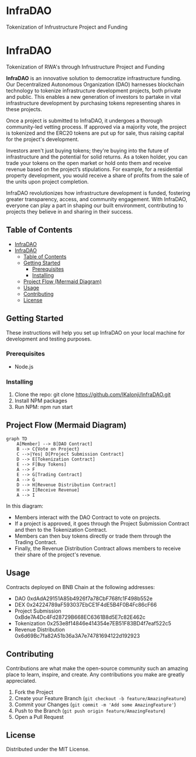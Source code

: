 # InfraDAO
Tokenization of Infrustructure Project and Funding

# InfraDAO
Tokenization of RWA's through Infrustructure Project and Funding

**InfraDAO** is an innovative solution to democratize infrastructure funding. Our Decentralized Autonomous Organization (DAO) harnesses blockchain technology to tokenize infrastructure development projects, both private and public. This enables a new generation of investors to partake in vital infrastructure development by purchasing tokens representing shares in these projects.

Once a project is submitted to InfraDAO, it undergoes a thorough community-led vetting process. If approved via a majority vote, the project is tokenized and the ERC20 tokens are put up for sale, thus raising capital for the project's development.

Investors aren't just buying tokens; they're buying into the future of infrastructure and the potential for solid returns. As a token holder, you can trade your tokens on the open market or hold onto them and receive revenue based on the project’s stipulations. For example, for a residential property development, you would receive a share of profits from the sale of the units upon project completion.

InfraDAO revolutionizes how infrastructure development is funded, fostering greater transparency, access, and community engagement. With InfraDAO, everyone can play a part in shaping our built environment, contributing to projects they believe in and sharing in their success.

## Table of Contents

- [InfraDAO](#infradao)
- [InfraDAO](#infradao-1)
  - [Table of Contents](#table-of-contents)
  - [Getting Started](#getting-started)
    - [Prerequisites](#prerequisites)
    - [Installing](#installing)
  - [Project Flow (Mermaid Diagram)](#project-flow-mermaid-diagram)
  - [Usage](#usage)
  - [Contributing](#contributing)
  - [License](#license)

## Getting Started

These instructions will help you set up InfraDAO on your local machine for development and testing purposes.

### Prerequisites

- Node.js

### Installing

1. Clone the repo: git clone https://github.com/IKalonji/InfraDAO.git
2. Install NPM packages
3. Run NPM: npm run start

## Project Flow (Mermaid Diagram)

```mermaid
graph TD
    A[Member] --> B[DAO Contract]
    B --> C{Vote on Project}
    C -->|Yes| D[Project Submission Contract]
    D --> E[Tokenization Contract]
    E --> F[Buy Tokens]
    A --> F
    E --> G[Trading Contract]
    A --> G
    D --> H[Revenue Distribution Contract]
    H --> I[Receive Revenue]
    A --> I
```

In this diagram:

* Members interact with the DAO Contract to vote on projects.
* If a project is approved, it goes through the Project Submission Contract and then to the Tokenization Contract.
* Members can then buy tokens directly or trade them through the Trading Contract.
* Finally, the Revenue Distribution Contract allows members to receive their share of the project's revenue.

## Usage

Contracts deployed on BNB Chain at the following addresses:

- DAO 0xdAdA29151A85b4926f7a78CbF768fc1F498b552e
- DEX 0x24224789aF593037EbCE1F4dE5B4F0B4Fc86cF66
- Project Submission 0xBde7A4Dc4Fd28729B668EC6361B8d5E7c82E462c
- Tokenization 0x253e8f14846e414354e7EB51F83BD4f7eaf522c5
- Revenue Distribution 0x6d69Bc7fa82A51b36a3A7e74781694122d192923

## Contributing

Contributions are what make the open-source community such an amazing place to learn, inspire, and create. Any contributions you make are greatly appreciated.

1. Fork the Project
2. Create your Feature Branch (`git checkout -b feature/AmazingFeature`)
3. Commit your Changes (`git commit -m 'Add some AmazingFeature'`)
4. Push to the Branch (`git push origin feature/AmazingFeature`)
5. Open a Pull Request

## License

Distributed under the MIT License.



